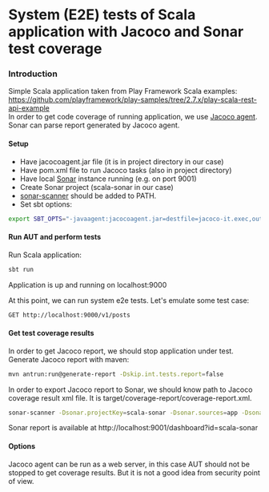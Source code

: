 # System (E2E) tests of Scala application with Jacoco and Sonar test coverage

### Introduction
Simple Scala application taken from Play Framework Scala examples:
https://github.com/playframework/play-samples/tree/2.7.x/play-scala-rest-api-example <br/>
In order to get code coverage of running application, we use 
[Jacoco agent](https://www.eclemma.org/jacoco/trunk/doc/agent.html). <br/>
Sonar can parse report generated by Jacoco agent.


#### Setup
- Have jacocoagent.jar file (it is in project directory in our case)
- Have pom.xml file to run Jacoco tasks (also in project directory)
- Have local [Sonar](https://www.sonarqube.org/downloads/) instance running (e.g. on port 9001)
- Create Sonar project (scala-sonar in our case)
- [sonar-scanner](https://docs.sonarqube.org/latest/analysis/scan/sonarscanner/) should be added to PATH.
- Set sbt options:

```bash
export SBT_OPTS="-javaagent:jacocoagent.jar=destfile=jacoco-it.exec,output=file,append=true,dumponexit=true"
```
#### Run AUT and perform tests
Run Scala application: 

```bash
sbt run
```
Application is up and running on localhost:9000  <br/>

At this point, we can run system e2e tests. Let's emulate some test case:
```bash
GET http://localhost:9000/v1/posts
```

#### Get test coverage results
In order to get Jacoco report, we should stop application under test. <br/>
Generate Jacoco report with maven: 
```bash
mvn antrun:run@generate-report -Dskip.int.tests.report=false
```
In order to export Jacoco report to Sonar, we should know path to Jacoco coverage result xml file. 
It is target/coverage-report/coverage-report.xml.<br/>

```bash
sonar-scanner -Dsonar.projectKey=scala-sonar -Dsonar.sources=app -Dsonar.host.url=http://localhost:9001 -Dsonar.login=5ba67cce94830ebec270975bb32ede25868e0cc1 -Dsonar.coverage.jacoco.xmlReportPaths=target/coverage-report/coverage-report.xml
```
Sonar report is available at http://localhost:9001/dashboard?id=scala-sonar <br/>

#### Options
Jacoco agent can be run as a web server, in this case AUT should not be stopped to get coverage results.
But it is not a good idea from security point of view.
